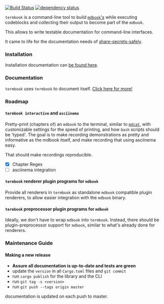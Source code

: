 [![Build Status](https://travis-ci.org/Byron/termbook.svg?branch=master)](https://travis-ci.org/Byron/termbook)
[![dependency status](https://deps.rs/repo/github/byron/termbook/status.svg)](https://deps.rs/repo/github/byron/termbook)

`termbook` is a command-line tool to build [`mdbook`'s][mdbook] while executing
codeblocks and collecting their output to become part of the `mdbook`.

This allows to write testable documentation for command-line interfaces.

It came to life for the documentation needs of [share-secrets-safely][sheesy].

[mdbook]: https://github.com/rust-lang-nursery/mdBook
[sheesy]: https://github.com/Byron/share-secrets-safely

### Installation

Installation documentation can [be found here][installation-docs].

[installation-docs]: https://byron.github.io/termbook/cli/installation.html#installation

### Documentation

`termbook` uses `termbook` to document itself. [Click here for more!][docs]

[docs]: https://byron.github.io/termbook

### Roadmap

#### `termbook interactive` and `asciinema`

Pretty-print (chapters of) an `mdbook` to the terminal, similar to [`mdcat`][mdcat],
with customizable settings for the speed of printing, and how `bash` scripts should be
'typed'. The goal is to make recording demonstrations as pretty and informative as the
mdbook itself, and make recording that using asciinema easy.

That should make recordings reproducible.

 * [x] Chapter Regex
 * [ ] asciinema integration

[mdcat]: https://github.com/lunaryorn/mdcat

#### `termbook` renderer plugin programs for `mdbook`

Provide all renderers in `termbook` as standalone `mdbook` compatible plugin
renderers, to allow easier integration with the `mdbook` binary.

#### `termbook` preprocessor plugin programs  for `mdbook`

Ideally, we don't have to wrap `mdbook` into `termbook`. Instead, there should
be plugin-preprocessor support for `mdbook`, similar to what's already done
for renderers.

### Maintenance Guide

#### Making a new release

 * **Assure all documentation is up-to-date and tests are green**
 * update the `version` in all `Cargo.toml` files and `git commit`
 * run `cargo publish` for the library and the CLI
 * run `git tag -s <version>`
 * run `git push --tags origin master`
 
documentation is updated on each push to master.

